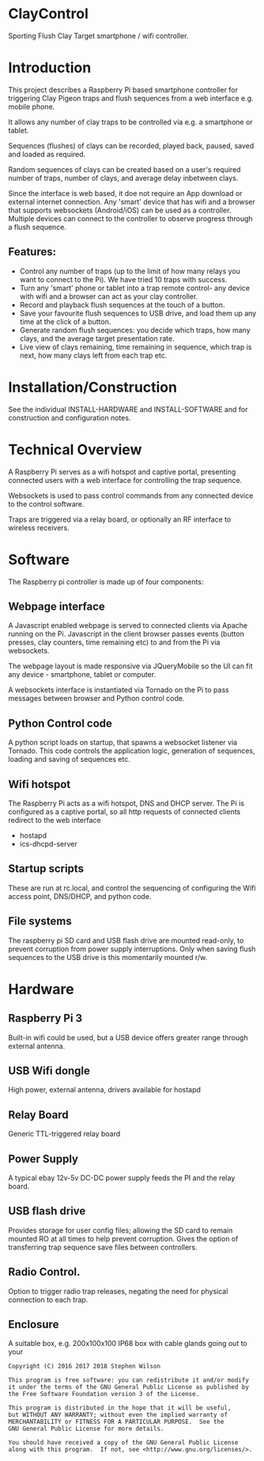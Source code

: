 # ClayControl
Sporting Flush Clay Target smartphone / wifi controller.


# Introduction
This project describes a Raspberry Pi based smartphone controller for triggering Clay Pigeon traps and flush sequences from a web interface e.g. mobile phone.

It allows any number of clay traps to be controlled via e.g. a smartphone or tablet. 

Sequences (flushes) of clays can be recorded, played back, paused, saved and loaded as required.

Random sequences of clays can be created based on a user's required number of traps, number of clays, and average delay inbetween clays.

Since the interface is web based, it doe not require an App download or external internet connection. Any 'smart' device that has wifi and a browser that supports websockets (Android/iOS) can be used as a controller. Multiple devices can connect to the controller to observe progress through a flush sequence.

## Features:
  * Control any number of traps (up to the limit of how many relays you want to connect to the Pi). We have tried 10 traps with success.
  * Turn any 'smart' phone or tablet into a trap remote control- any device with wifi and a browser can act as your clay controller.
  * Record and playback flush sequences at the touch of a button.
  * Save your favourite flush sequences to USB drive, and load them up any time at the click of a button.
  * Generate random flush sequences: you decide which traps, how many clays, and the average target presentation rate.
  * Live view of clays remaining, time remaining in sequence, which trap is next, how many clays left from each trap etc.

# Installation/Construction
See the individual INSTALL-HARDWARE and  INSTALL-SOFTWARE and  for construction and configuration notes.

# Technical Overview
A Raspberry Pi serves as a wifi hotspot and captive portal, presenting connected users with a web interface for controlling the trap sequence.

Websockets is used to pass control commands from any connected device to the control software.

Traps are triggered via a relay board, or optionally an RF interface to wireless receivers.

# Software
The Raspberry pi controller is made up of four components: 

## Webpage interface
A Javascript enabled webpage is served to connected clients via Apache running on the Pi. Javascript in the client browser passes events (button presses, clay counters, time remaining etc) to and from the Pi via websockets. 

The webpage layout is made responsive via JQueryMobile so the UI can fit any device - smartphone, tablet or computer.

A websockets interface is instantiated via Tornado on the Pi to pass messages between browser and Python control code.

## Python Control code
A python script loads on startup, that spawns a websocket listener via Tornado. This code controls the application logic, generation of sequences, loading and saving of sequences etc.

## Wifi hotspot
The Raspberry Pi acts as a wifi hotspot, DNS and DHCP server. The Pi is configured as a captive portal, so all http requests of connected clients redirect to the web interface
  * hostapd
  * ics-dhcpd-server

## Startup scripts
These are run at rc.local, and control the sequencing of configuring the Wifi access point, DNS/DHCP, and python code.

## File systems
The raspberry pi SD card and USB flash drive are mounted read-only, to prevent corruption from power supply interruptions. Only when saving flush sequences to the USB drive is this momentarily mounted r/w. 


# Hardware
## Raspberry Pi 3 
Built-in wifi could be used, but a USB device offers greater range through external antenna.
## USB Wifi dongle
High power, external antenna, drivers available for hostapd
## Relay Board
Generic TTL-triggered relay board
## Power Supply
A typical ebay 12v-5v DC-DC power supply feeds the PI and the relay board. 
## USB flash drive
Provides storage for user config files; allowing the SD card to remain mounted RO at all times to help prevent corruption.
Gives the option of transferring trap sequence save files between controllers.
## Radio Control.
Option to trigger radio trap releases, negating the need for physical connection to each trap.
## Enclosure
A suitable box, e.g. 200x100x100 IP68 box with cable glands going out to your 


    Copyright (C) 2016 2017 2018 Stephen Wilson

    This program is free software: you can redistribute it and/or modify
    it under the terms of the GNU General Public License as published by
    the Free Software Foundation version 3 of the License.

    This program is distributed in the hope that it will be useful,
    but WITHOUT ANY WARRANTY; without even the implied warranty of
    MERCHANTABILITY or FITNESS FOR A PARTICULAR PURPOSE.  See the
    GNU General Public License for more details.

    You should have received a copy of the GNU General Public License
    along with this program.  If not, see <http://www.gnu.org/licenses/>.
    
    
    
